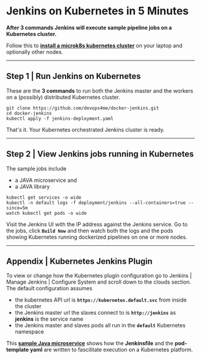 
# Jenkins on Kubernetes in 5 Minutes

**After 3 commands Jenkins will execute sample pipeline jobs on a Kubernetes cluster.**

Follow this to **[install a microk8s kubernetes cluster](https://www.devopswiki.co.uk/kubernetes/microk8s-install)** on your laptop and optionally other nodes.


---


## Step 1 | Run Jenkins on Kubernetes

These are the **3 commands** to run both the Jenkins master and the workers on a (possibly) distributed Kubernetes cluster.

```
git clone https://github.com/devops4me/docker-jenkins.git
cd docker-jenkins
kubectl apply -f jenkins-deployment.yaml
```

That's it. Your Kubernetes orchestrated Jenkins cluster is ready.


---


## Step 2 | View Jenkins jobs running in Kubernetes

The sample jobs include
- a JAVA microservice and
- a JAVA library

```
kubectl get services -o wide
kubectl -n default logs -f deployment/jenkins --all-containers=true --since=5m
watch kubectl get pods -o wide
```

Visit the Jenkins UI with the IP address against the Jenkins service. Go to the jobs, click **`Build Now`** and then watch both the logs and the pods showing Kubernetes running dockerized pipelines on one or more nodes.


---


## Appendix | Kubernetes Jenkins Plugin

To view or change how the Kubernetes plugin configuration go to Jenkins | Manage Jenkins | Configure System and scroll down to the clouds section. The default configuration assumes

- the kubernetes API url is **`https://kubernetes.default.svc`** from inside the cluster
- the Jenkins master url the slaves connect to is **`http://jenkins`** as **jenkins** is the service name
- the Jenkins master and slaves pods all run in the **`default`** Kubernetes namespace

This **[sample Java microservice](https://github.com/apolloakora/bank-account)** shows how the **Jenkinsfile** and the **pod-template yaml** are written to fascilitate execution on a Kubernetes platform.
